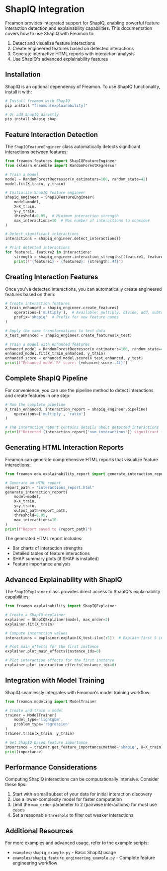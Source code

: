 # ShapIQ Integration

Freamon provides integrated support for ShapIQ, enabling powerful feature interaction detection and explainability capabilities. This documentation covers how to use ShapIQ with Freamon to:

1. Detect and visualize feature interactions
2. Create engineered features based on detected interactions
3. Generate interactive HTML reports with interaction analysis
4. Use ShapIQ's advanced explainability features

## Installation

ShapIQ is an optional dependency of Freamon. To use ShapIQ functionality, install it with:

```bash
# Install freamon with ShapIQ
pip install "freamon[explainability]"

# Or add ShapIQ directly
pip install shapiq shap
```

## Feature Interaction Detection

The `ShapIQFeatureEngineer` class automatically detects significant interactions between features:

```python
from freamon.features import ShapIQFeatureEngineer
from sklearn.ensemble import RandomForestRegressor

# Train a model
model = RandomForestRegressor(n_estimators=100, random_state=42)
model.fit(X_train, y_train)

# Initialize ShapIQ feature engineer
shapiq_engineer = ShapIQFeatureEngineer(
    model=model,
    X=X_train,
    y=y_train,
    threshold=0.05,  # Minimum interaction strength 
    max_interactions=10  # Max number of interactions to consider
)

# Detect significant interactions
interactions = shapiq_engineer.detect_interactions()

# Print detected interactions
for feature1, feature2 in interactions:
    strength = shapiq_engineer.interaction_strengths[(feature1, feature2)]
    print(f"{feature1} × {feature2}: {strength:.4f}")
```

## Creating Interaction Features

Once you've detected interactions, you can automatically create engineered features based on them:

```python
# Create interaction features
X_train_enhanced = shapiq_engineer.create_features(
    operations=['multiply'],  # Available: multiply, divide, add, subtract, ratio 
    prefix='shapiq'  # Prefix for new feature names
)

# Apply the same transformations to test data
X_test_enhanced = shapiq_engineer.create_features(X_test)

# Train a model with enhanced features
enhanced_model = RandomForestRegressor(n_estimators=100, random_state=42)
enhanced_model.fit(X_train_enhanced, y_train)
enhanced_score = enhanced_model.score(X_test_enhanced, y_test)
print(f"Enhanced model R² score: {enhanced_score:.4f}")
```

## Complete ShapIQ Pipeline

For convenience, you can use the pipeline method to detect interactions and create features in one step:

```python
# Run the complete pipeline
X_train_enhanced, interaction_report = shapiq_engineer.pipeline(
    operations=['multiply', 'ratio']
)

# The interaction_report contains details about detected interactions
print(f"Detected {interaction_report['num_interactions']} significant interactions")
```

## Generating HTML Interaction Reports

Freamon can generate comprehensive HTML reports that visualize feature interactions:

```python
from freamon.eda.explainability_report import generate_interaction_report

# Generate an HTML report
report_path = "interactions_report.html"
generate_interaction_report(
    model=model,
    X=X_train,
    y=y_train,
    output_path=report_path,
    threshold=0.05,
    max_interactions=10
)
print(f"Report saved to {report_path}")
```

The generated HTML report includes:
- Bar charts of interaction strengths
- Detailed tables of feature interactions
- SHAP summary plots (if SHAP is installed)
- Feature importance analysis

## Advanced Explainability with ShapIQ

The `ShapIQExplainer` class provides direct access to ShapIQ's explainability capabilities:

```python
from freamon.explainability import ShapIQExplainer

# Create a ShapIQ explainer
explainer = ShapIQExplainer(model, max_order=2)
explainer.fit(X_train)

# Compute interaction values
interactions = explainer.explain(X_test.iloc[:5])  # Explain first 5 instances

# Plot main effects for the first instance
explainer.plot_main_effects(instance_idx=0)

# Plot interaction effects for the first instance
explainer.plot_interaction_effects(instance_idx=0)
```

## Integration with Model Training

ShapIQ seamlessly integrates with Freamon's model training workflow:

```python
from freamon.modeling import ModelTrainer

# Create and train a model
trainer = ModelTrainer(
    model_type='lightgbm',
    problem_type='regression'
)
trainer.train(X_train, y_train)

# Get ShapIQ-based feature importance
importance = trainer.get_feature_importance(method='shapiq', X=X_train)
print(importance)
```

## Performance Considerations

Computing ShapIQ interactions can be computationally intensive. Consider these tips:

1. Start with a small subset of your data for initial interaction discovery
2. Use a lower-complexity model for faster computation 
3. Limit the `max_order` parameter to 2 (pairwise interactions) for most use cases
4. Set a reasonable `threshold` to filter out weaker interactions

## Additional Resources

For more examples and advanced usage, refer to the example scripts:
- `examples/shapiq_example.py` - Basic ShapIQ usage
- `examples/shapiq_feature_engineering_example.py` - Complete feature engineering workflow